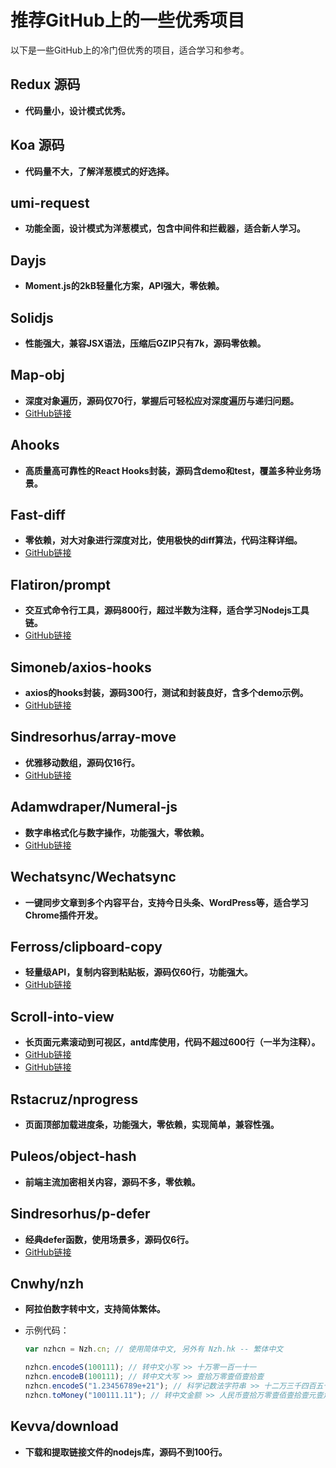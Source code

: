 
# 推荐GitHub上的一些优秀项目

以下是一些GitHub上的冷门但优秀的项目，适合学习和参考。

## Redux 源码

- **代码量小，设计模式优秀。**

## Koa 源码

- **代码量不大，了解洋葱模式的好选择。**

## umi-request

- **功能全面，设计模式为洋葱模式，包含中间件和拦截器，适合新人学习。**

## Dayjs

- **Moment.js的2kB轻量化方案，API强大，零依赖。**

## Solidjs

- **性能强大，兼容JSX语法，压缩后GZIP只有7k，源码零依赖。**

## Map-obj

- **深度对象遍历，源码仅70行，掌握后可轻松应对深度遍历与递归问题。**
- [GitHub链接](https://github.com/sindresorhus/map-obj)

## Ahooks

- **高质量高可靠性的React Hooks封装，源码含demo和test，覆盖多种业务场景。**

## Fast-diff

- **零依赖，对大对象进行深度对比，使用极快的diff算法，代码注释详细。**
- [GitHub链接](https://github.com/jhchen/fast-diff)

## Flatiron/prompt

- **交互式命令行工具，源码800行，超过半数为注释，适合学习Nodejs工具链。**
- [GitHub链接](https://github.com/flatiron/prompt)

## Simoneb/axios-hooks

- **axios的hooks封装，源码300行，测试和封装良好，含多个demo示例。**
- [GitHub链接](https://github.com/simoneb/axios-hooks)

## Sindresorhus/array-move

- **优雅移动数组，源码仅16行。**
- [GitHub链接](https://github.com/sindresorhus/array-move)

## Adamwdraper/Numeral-js

- **数字串格式化与数字操作，功能强大，零依赖。**
- [GitHub链接](https://github.com/adamwdraper/Numeral-js)

## Wechatsync/Wechatsync

- **一键同步文章到多个内容平台，支持今日头条、WordPress等，适合学习Chrome插件开发。**

## Ferross/clipboard-copy

- **轻量级API，复制内容到粘贴板，源码仅60行，功能强大。**
- [GitHub链接](https://github.com/feross/clipboard-copy)

## Scroll-into-view

- **长页面元素滚动到可视区，antd库使用，代码不超过600行（一半为注释）。**
- [GitHub链接](https://github.com/scroll-into-view/scroll-into-view-if-needed)
- [GitHub链接](https://github.com/scroll-into-view/compute-scroll-into-view)

## Rstacruz/nprogress

- **页面顶部加载进度条，功能强大，零依赖，实现简单，兼容性强。**

## Puleos/object-hash

- **前端主流加密相关内容，源码不多，零依赖。**

## Sindresorhus/p-defer

- **经典defer函数，使用场景多，源码仅6行。**
- [GitHub链接](https://github.com/sindresorhus/p-defer)

## Cnwhy/nzh

- **阿拉伯数字转中文，支持简体繁体。**
- 示例代码：

  ```javascript
  var nzhcn = Nzh.cn; // 使用简体中文, 另外有 Nzh.hk -- 繁体中文

  nzhcn.encodeS(100111); // 转中文小写 >> 十万零一百一十一
  nzhcn.encodeB(100111); // 转中文大写 >> 壹拾万零壹佰壹拾壹
  nzhcn.encodeS("1.23456789e+21"); // 科学记数法字符串 >> 十二万三千四百五十六万万七千八百九十万亿
  nzhcn.toMoney("100111.11"); // 转中文金额 >> 人民币壹拾万零壹佰壹拾壹元壹角壹分
  ```

## Kevva/download

- **下载和提取链接文件的nodejs库，源码不到100行。**
